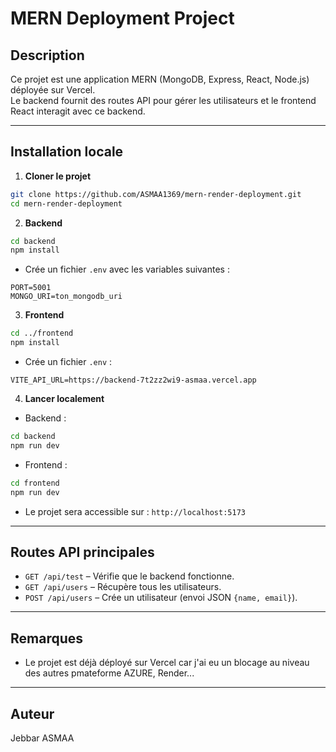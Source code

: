 # MERN Deployment Project

## Description
Ce projet est une application MERN (MongoDB, Express, React, Node.js) déployée sur Vercel.  
Le backend fournit des routes API pour gérer les utilisateurs et le frontend React interagit avec ce backend.

---

## Installation locale

1. **Cloner le projet**
```bash
git clone https://github.com/ASMAA1369/mern-render-deployment.git
cd mern-render-deployment
````

2. **Backend**

```bash
cd backend
npm install
```

* Crée un fichier `.env` avec les variables suivantes :

```
PORT=5001
MONGO_URI=ton_mongodb_uri
```

3. **Frontend**

```bash
cd ../frontend
npm install
```

* Crée un fichier `.env` :

```
VITE_API_URL=https://backend-7t2zz2wi9-asmaa.vercel.app
```

4. **Lancer localement**

* Backend :

```bash
cd backend
npm run dev
```

* Frontend :

```bash
cd frontend
npm run dev
```

* Le projet sera accessible sur : `http://localhost:5173`

---

## Routes API principales

* `GET /api/test` – Vérifie que le backend fonctionne.
* `GET /api/users` – Récupère tous les utilisateurs.
* `POST /api/users` – Crée un utilisateur (envoi JSON `{name, email}`).

---

## Remarques

* Le projet est déjà déployé sur Vercel car j'ai eu un blocage au niveau des autres pmateforme AZURE, Render...


---

## Auteur

Jebbar ASMAA


